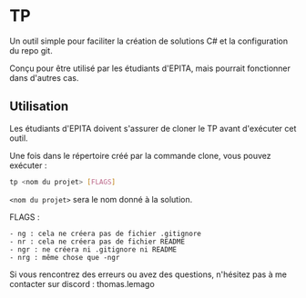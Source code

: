 # TP

Un outil simple pour faciliter la création de solutions C# et la configuration du repo git.

Conçu pour être utilisé par les étudiants d'EPITA, mais pourrait fonctionner dans d'autres cas.

## Utilisation

Les étudiants d'EPITA doivent s'assurer de cloner le TP avant d'exécuter cet outil.

Une fois dans le répertoire créé par la commande clone, vous pouvez exécuter :

```bash
tp <nom du projet> [FLAGS]
```

```<nom du projet>``` sera le nom donné à la solution.

FLAGS :

    - ng : cela ne créera pas de fichier .gitignore
    - nr : cela ne créera pas de fichier README
    - ngr : ne créera ni .gitignore ni README
    - nrg : même chose que -ngr

Si vous rencontrez des erreurs ou avez des questions, n'hésitez pas à me contacter sur discord : thomas.lemago